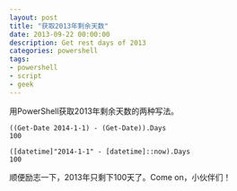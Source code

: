 ```yaml
---
layout: post
title: "获取2013年剩余天数"
date: 2013-09-22 00:00:00
description: Get rest days of 2013
categories: powershell
tags:
- powershell
- script
- geek
---
```

用PowerShell获取2013年剩余天数的两种写法。

	((Get-Date 2014-1-1) - (Get-Date)).Days
	100

	([datetime]"2014-1-1" - [datetime]::now).Days
	100

顺便励志一下，2013年只剩下100天了。Come on，小伙伴们！
